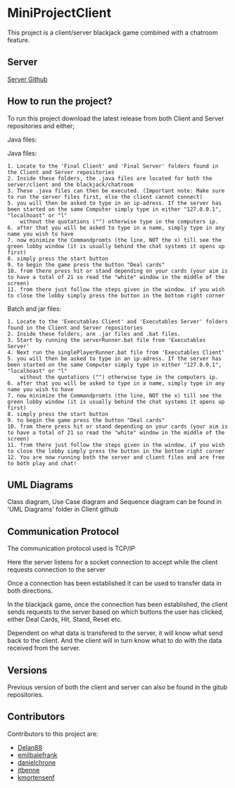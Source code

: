 # MiniProjectClient

This project is a client/server blackjack game combined with a chatroom feature.

## Server
[Server Github](https://github.com/kmortensenf/MiniProjectServer)

## How to run the project?

To run this project download the latest release from both Client and Server repositories and either;

Java files:

Java files:

	1. Locate to the 'Final Client' and 'Final Server' folders found in the Client and Server repositories
	2. Inside these folders, the .java files are located for both the server/client and the blackjack/chatroom
	3. These .java files can then be executed. (Important note: Make sure to run the server files first, else the client cannot connect)
	5. you will then be asked to type in an ip-adress. If the server has been started on the same Computer simply type in either "127.0.0.1", "localhoast" or "l"
		without the quotations ("") otherwise type in the computers ip.
	6. after that you will be asked to type in a name, simply type in any name you wish to have
	7. now minimize the Commandpromts (the line, NOT the x) till see the green lobby window (it is usually behind the chat systems it opens up first)
	8. simply press the start button
	9. to begin the game press the button "Deal cards" 
	10. from there press hit or stand depending on your cards (your aim is to have a total of 21 so read the "white" window in the middle of the screen)
	11. from there just follow the steps given in the window. if you wish to close the lobby simply press the button in the bottom right corner

Batch and jar files:

	1. Locate to the 'Executables Client' and 'Executables Server' folders found in the Client and Server repositories
	2. Inside these folders, are .jar files and .bat files.
	3. Start by running the serverRunner.bat file from 'Executables Server'
	4. Next run the singlePlayerRunner.bat file from 'Executables Client'
	5. you will then be asked to type in an ip-adress. If the server has been started on the same Computer simply type in either "127.0.0.1", "localhoast" or "l"
		without the quotations ("") otherwise type in the computers ip.
	6. after that you will be asked to type in a name, simply type in any name you wish to have
	7. now minimize the Commandpromts (the line, NOT the x) till see the green lobby window (it is usually behind the chat systems it opens up first)
	8. simply press the start button
	9. to begin the game press the button "Deal cards" 
	10. from there press hit or stand depending on your cards (your aim is to have a total of 21 so read the "white" window in the middle of the screen)
	11. from there just follow the steps given in the window. if you wish to close the lobby simply press the button in the bottom right corner
	12. You are now running both the server and client files and are free to both play and chat!


## UML Diagrams

Class diagram, Use Case diagram and Sequence diagram can be found in 'UML Diagrams' folder in Client github

## Communication Protocol 

The communication protocol used is TCP/IP

Here the server listens for a socket connection to accept while the client requests connection to the server

Once a connection has been established it can be used to transfer data in both directions.

In the blackjack game, once the connection has been established, the client sends requests to the server based on which buttons the user has clicked, either Deal Cards, Hit, Stand, Reset etc.

Dependent on what data is transfered to the server, it will know what send back to the client. And the client will in turn know what to do with the data received from the server.

## Versions

Previous version of both the client and server can also be found in the gitub repositories.

## Contributors

Contributors to this project are:

- [Delan88](https://github.com/Delan88)
- [emilbalefrank](https://github.com/emilbalefrank)
- [danielchrone](https://github.com/danielchrone)
- [jtbenne](https://github.com/jtbenne)
- [kmortensenf](https://github.com/kmortensenf)
